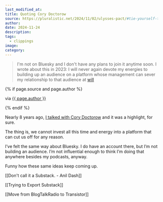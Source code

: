 ```yaml
---
last_modified_at: 
title: Quoting Cory Doctorow
source: https://pluralistic.net/2024/11/02/ulysses-pact/#tie-yourself-to-a-federated-mast
author: 
date: 2024-11-24
description: 
tags:
  - clippings
image: 
category:
---
```

> I'm not on Bluesky and I don't have any plans to join it anytime soon. I wrote about this in 2023: I will never again devote my energies to building up an audience on a platform whose management can sever my relationship to that audience at [will](https://pluralistic.net/2023/08/06/fool-me-twice-we-dont-get-fooled-again/)

{% if page.source and page.author %}
  <p>via <a href="{{ page.source }}">{{ page.author }}</a></p>
{% endif %}

Nearly 8 years ago, [I talked with Cory Doctorow](https://transformativeprincipal.org/s3/bonus114) and it was a highlight, for sure. 

The thing is, we cannot invest all this time and energy into a platform that can cut us off for any reason. 

I’ve felt the same way about Bluesky. I do have an account there, but I’m not building an audience. I’m not influential enough to think I’m doing that anywhere besides my podcasts, anyway. 

Funny how these same ideas keep coming up. 

[[Don't call it a Substack. - Anil Dash]]

[[Trying to Export Substack]]

[[Move from BlogTalkRadio to Transistor]]
